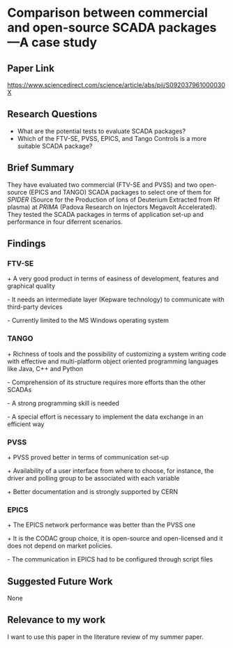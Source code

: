 # Comparison between commercial and open-source SCADA packages—A case study
## Paper Link

https://www.sciencedirect.com/science/article/abs/pii/S092037961000030X

## Research Questions

- What are the potential tests to evaluate SCADA packages?
- Which of the FTV-SE, PVSS, EPICS, and Tango Controls is a more suitable SCADA package?

## Brief Summary

They have evaluated two commercial (FTV-SE and PVSS) and two open-source (EPICS and TANGO) SCADA packages to select one of them for *SPIDER* (Source for the Production of Ions of Deuterium Extracted from Rf plasma) at *PRIMA* (Padova Research on Injectors Megavolt Accelerated). They tested the SCADA packages in terms of application set-up and performance in four diferrent scenarios.

## Findings

### FTV-SE

\+ A very good product in terms of easiness of development, features and graphical quality

\- It needs an intermediate layer (Kepware technology) to communicate with third-party devices

\- Currently limited to the MS Windows operating system

### TANGO

\+ Richness of tools and the possibility of customizing a system writing code with effective and multi-platform object oriented programming languages like Java, C++ and Python

\- Comprehension of its structure requires more efforts than the other SCADAs

\- A strong programming skill is needed

\- A special effort is necessary to implement the data exchange in an efficient way

### PVSS

\+ PVSS proved better in terms of communication set-up

\+ Availability of a user interface from where to choose, for instance, the driver and polling group to be associated with each variable

\+ Better documentation and is strongly supported by CERN

### EPICS

\+ The EPICS network performance was better than the PVSS one

\+ It is the CODAC group choice, it is open-source and open-licensed and it does not depend on market policies.

\-  The communication in EPICS had to be configured through script files



## Suggested Future Work

None

## Relevance to my work

I want to use this paper in the literature review of my summer paper.
